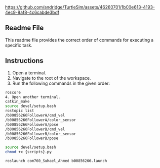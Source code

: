 

https://github.com/andridge/TurtleSim/assets/46260701/1b00e613-4193-4ec9-8af8-4c6cabde3bdf


## Readme File

This readme file provides the correct order of commands for executing a specific task.

## Instructions

1. Open a terminal.
2. Navigate to the root of the workspace.
3. Run the following commands in the given order:

```bash
roscore
4. Open another terminal.
catkin_make
source devel/setup.bash
rostopic list
/b00856266FollowerA/cmd_vel
/b00856266FollowerA/color_sensor
/b00856266FollowerA/pose
/b00856266FollowerB/cmd_vel
/b00856266FollowerB/color_sensor
/b00856266FollowerB/pose

source devel/setup.bash
chmod +x {scripts}.py

roslaunch com760_Suhael_Ahmed b00856266.launch
